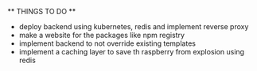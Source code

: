 ** THINGS TO DO **

- deploy backend using kubernetes, redis and implement reverse proxy
- make a website for the packages like npm registry
- implement backend to not override existing templates
- implement a caching layer to save th raspberry from explosion using redis
